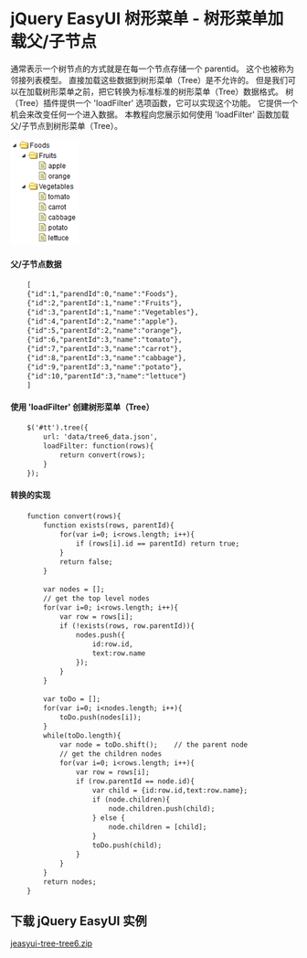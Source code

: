 # jQuery EasyUI 树形菜单 - 树形菜单加载父/子节点

通常表示一个树节点的方式就是在每一个节点存储一个 parentid。 这个也被称为邻接列表模型。 直接加载这些数据到树形菜单（Tree）是不允许的。 但是我们可以在加载树形菜单之前，把它转换为标准标准的树形菜单（Tree）数据格式。 树（Tree）插件提供一个 'loadFilter' 选项函数，它可以实现这个功能。 它提供一个机会来改变任何一个进入数据。 本教程向您展示如何使用 'loadFilter' 函数加载父/子节点到树形菜单（Tree）。

![](img/tree6.png)

#### 父/子节点数据

```
	[
	{"id":1,"parendId":0,"name":"Foods"},
	{"id":2,"parentId":1,"name":"Fruits"},
	{"id":3,"parentId":1,"name":"Vegetables"},
	{"id":4,"parentId":2,"name":"apple"},
	{"id":5,"parentId":2,"name":"orange"},
	{"id":6,"parentId":3,"name":"tomato"},
	{"id":7,"parentId":3,"name":"carrot"},
	{"id":8,"parentId":3,"name":"cabbage"},
	{"id":9,"parentId":3,"name":"potato"},
	{"id":10,"parentId":3,"name":"lettuce"}
	]

```

#### 使用 'loadFilter' 创建树形菜单（Tree）

```
	$('#tt').tree({
		url: 'data/tree6_data.json',
		loadFilter: function(rows){
			return convert(rows);
		}
	});

```

#### 转换的实现

```
	function convert(rows){
		function exists(rows, parentId){
			for(var i=0; i<rows.length; i++){
				if (rows[i].id == parentId) return true;
			}
			return false;
		}

		var nodes = [];
		// get the top level nodes
		for(var i=0; i<rows.length; i++){
			var row = rows[i];
			if (!exists(rows, row.parentId)){
				nodes.push({
					id:row.id,
					text:row.name
				});
			}
		}

		var toDo = [];
		for(var i=0; i<nodes.length; i++){
			toDo.push(nodes[i]);
		}
		while(toDo.length){
			var node = toDo.shift();	// the parent node
			// get the children nodes
			for(var i=0; i<rows.length; i++){
				var row = rows[i];
				if (row.parentId == node.id){
					var child = {id:row.id,text:row.name};
					if (node.children){
						node.children.push(child);
					} else {
						node.children = [child];
					}
					toDo.push(child);
				}
			}
		}
		return nodes;
	}

```

## 下载 jQuery EasyUI 实例

[jeasyui-tree-tree6.zip](/try/jeasyui/download/jeasyui-tree-tree6.zip)

 